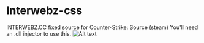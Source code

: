 # Interwebz-css
INTERWEBZ.CC fixed source for Counter-Strike: Source (steam)
You'll need an .dll injector to use this.
![Alt text](https://steamuserimages-a.akamaihd.net/ugc/965355694141458866/E02D48EA455A0A8A977D4B732AEA6B7BF69E6EA8/ "Interwebz fixed by Shaxzy")
